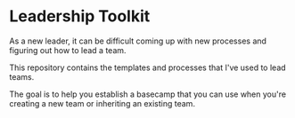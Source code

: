 # Leadership Toolkit

As a new leader, it can be difficult coming up with new processes and figuring out how to lead a team.

This repository contains the templates and processes that I've used to lead teams.

The goal is to help you establish a basecamp that you can use when you're creating a new team or inheriting an existing team.
